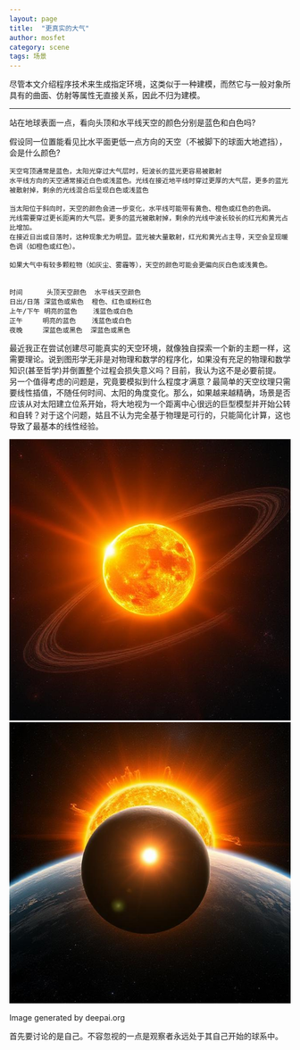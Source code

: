 ```yaml
---
layout: page
title:  "更真实的大气"
author: mosfet
category: scene
tags: 场景
---
```

尽管本文介绍程序技术来生成指定环境，这类似于一种建模，而然它与一般对象所具有的曲面、仿射等属性无直接关系，因此不归为建模。  
<hr>

<div class="x la bdl2 pdl2 sk bg-gunmetal05 tx-antiqueRuby1">
  <p>
    站在地球表面一点，看向头顶和水平线天空的颜色分别是蓝色和白色吗? 
  </p>
  <p>
    假设同一位置能看见比水平面更低一点方向的天空（不被脚下的球面大地遮挡），会是什么颜色?
  </p>
</div>

```
天空穹顶通常是蓝色，太阳光穿过大气层时，短波长的蓝光更容易被散射
水平线方向的天空通常接近白色或浅蓝色。光线在接近地平线时穿过更厚的大气层，更多的蓝光被散射掉，剩余的光线混合后呈现白色或浅蓝色

当太阳位于斜向时，天空的颜色会进一步变化，水平线可能带有黄色、橙色或红色的色调。
光线需要穿过更长距离的大气层。更多的蓝光被散射掉，剩余的光线中波长较长的红光和黄光占比增加。
在接近日出或日落时，这种现象尤为明显。蓝光被大量散射，红光和黄光占主导，天空会呈现暖色调（如橙色或红色）。

如果大气中有较多颗粒物（如灰尘、雾霾等），天空的颜色可能会更偏向灰白色或浅黄色。


时间      头顶天空颜色  水平线天空颜色
日出/日落 深蓝色或紫色  橙色、红色或粉红色
上午/下午 明亮的蓝色    浅蓝色或白色
正午     明亮的蓝色    浅蓝色或白色
夜晚     深蓝色或黑色  深蓝色或黑色
```

最近我正在尝试创建尽可能真实的天空环境，就像独自探索一个新的主题一样，这需要理论。说到图形学无非是对物理和数学的程序化，如果没有充足的物理和数学知识(甚至哲学)并倒置整个过程会损失意义吗？目前，我认为这不是必要前提。  
另一个值得考虑的问题是，究竟要模拟到什么程度才满意？最简单的天空纹理只需要线性插值，不随任何时间、太阳的角度变化。那么，如果越来越精确，场景是否应该从对太阳建立位系开始，将大地视为一个距离中心很远的巨型模型并开始公转和自转？对于这个问题，姑且不认为完全基于物理是可行的，只能简化计算，这也导致了最基本的线性经验。  
<div class="x gr txac">
  <div class="x la flex mg0">
    <div class="x la item4-lg item12 pd0">
      <img src="/assets/g/2-1.jpg">
    </div>
    <div class="x la item4-lg item12 pd0">
       <img src="/assets/g/2-2.jpg">
    </div>
  </div>
  <p>Image generated by deepai.org</p>
</div>

首先要讨论的是自己。不容忽视的一点是观察者永远处于其自己开始的球系中。